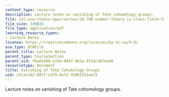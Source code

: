 ```yaml
---
content_type: resource
description: Lecture notes on vanishing of Tate cohomology groups.
file: /ol-ocw-studio-app/courses/18-786-number-theory-ii-class-field-theory-spring-2016/23cac182687fcdf80af241062553ae72_MIT18_786S16_lec16.pdf
file_size: 339033
file_type: application/pdf
learning_resource_types:
- Lecture Notes
license: https://creativecommons.org/licenses/by-nc-sa/4.0/
ocw_type: OCWFile
parent_title: Lecture Notes
parent_type: CourseSection
parent_uid: f0a814d0-a33d-8447-9e5a-4f14cd67ea96
resourcetype: Document
title: Vanishing of Tate Cohomology Groups
uid: 23cac182-687f-cdf8-0af2-41062553ae72
---
```

Lecture notes on vanishing of Tate cohomology groups.